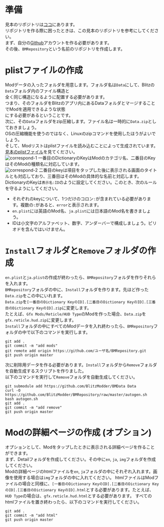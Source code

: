 # 準備
見本のリポジトリは[ココ](https://github.com/BlitzModder/BMRepository)にあります。  
リポジトリを作る際に困ったときは、この見本のリポジトリを参考にしてください。  
まず、自分の[Github](https://github.com)アカウントを作る必要があります。  
その後、`BMRepository`という名前のリポジトリを作成します。  
# plistファイルの作成
Modデータの入ったフォルダを用意します。フォルダ名は`Data`にして、Blitzの`Data`フォルダ内のファイル構造と  
全く同じ構造になるように配置する必要があります。  
つまり、そのフォルダをBlitzのアプリ内にあるDataフォルダとマージすることでModを適用できるような状態  
にする必要があるということです。  
次に、その`Data`フォルダをzip圧縮します。ファイル名は一時的に`Data.zip`としておきましょう。  
OSの圧縮機能を使うのではなく、Linuxのzipコマンドを使用したほうがよいでしょう。    
そして、Modリストはplistファイルを読み込むことによって生成されています。  
[見本のplistファイル](https://github.com/BlitzModder/BMRepository/blob/iOS/en.plist)を見てください。  
![correspond-1](http://subdiox.com/blitzmodder/ja/img/correspond-1.png)
一番目のDictionaryのKeyはModのカテゴリ名、二番目のKeyはそのModの種類名に対応しています。  
![correspond-2](http://subdiox.com/blitzmodder/ja/img/correspond-2.png)
二番目のkeyは項目をタップした後に表示される画面のタイトルとも対応しており、三番目はそのModの具体的な名前と対応します。  
DictionaryのKeyは`表示名:ID`のように設定してください。このとき、次のルールを守るようにしてください。
- それぞれのkeyについて、1つだけのコロン`:`が含まれている必要があります。複数の`:`があると、`error`と表示されます。
- `en.plist`には英語のMod名、`ja.plist`には日本語のMod名を書きましょう。
- IDは小文字のアルファベット、数字、アンダーバーで構成しましょう。ピリオドを含んではいけません。

# `Install`フォルダと`Remove`フォルダの作成
`en.plist`と`ja.plist`の作成が終わったら、`BMRepository`フォルダを作りそれらを入れます。  
`BMRepository`フォルダの中に、`Install`フォルダを作ります。先ほど作った`Data.zip`をこの中にいれます。  
`Data.zip`を`[一番目のDictionary KeyのID].[二番目のDictionary KeyのID].[三番目のDictionary KeyのID].zip`に変更します。  
たとえば、`Gfx Mods/Reticle/HUD Type`のModを作った場合、`Data.zip`を`gfx.reticle.hud.zip`に変更します。  
`Install`フォルダの中にすべてのModデータを入れ終わったら、`BMRepository`フォルダの中で以下のコマンドを実行します。
  
    git add .
    git commit -m "add mods"
    git remote add origin https://github.com/ユーザ名/BMRepository.git
    git push origin master

次に削除用データを作る必要があります。`Install`フォルダから`Remove`フォルダを自動生成するスクリプトを作りました。  
以下のコマンドを実行して`Remove`フォルダを自動生成してください。  

    git submodule add https://github.com/BlitzModder/BMData Data
    curl -O https://github.com/BlitzModder/BMRepository/raw/master/autogen.sh
    bash autogen.sh
    git add .
    git commit -m "add remove"
    git push origin master

# Modの詳細ページの作成 (オプション)
オプションとして、Modをタップしたときに表示される詳細ページを作ることができます。  
まず、Detailフォルダを作成してください。その中に`en`, `ja`, `img`フォルダを作成してください。  
Modの詳細ページのhtmlファイルを`en`, `ja`フォルダの中にそれぞれ入れます。画像を使用する場合は`img`フォルダの中に入れてください。
htmlファイルはModファイルの場合と同様に、`[一番目のDictionary KeyのID].[二番目のDictionary KeyのID].[三番目のDictionary KeyのID].html`とする必要があります。たとえば、`HUD Type`の場合は、`gfx.reticle.hud.html`とする必要があります。
すべてのhtmlファイルを置き終わったら、以下のコマンドを実行してください。

    git add .
    git commit -m "add html"
    git push origin master
